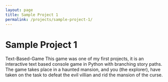 ```yaml
---
layout: page
title: Sample Project 1
permalink: /projects/sample-project-1/
---
```


# Sample Project 1

Text-Based-Game
This game was one of my first projects, it is an interactive text based console game in Python with branching story paths.
The game takes place in a haunted mansion, and you (the explorer), have taken on the task to defeat the evil villian and rid the mansion of the curse.

